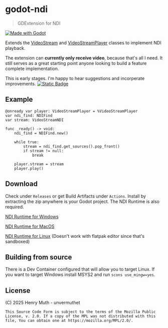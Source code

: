 # godot-ndi

> GDExtension for NDI

[![Made with Godot](https://img.shields.io/badge/Made%20with-Godot-478CBF?style=flat&logo=godot%20engine&logoColor=white)](https://godotengine.org)


Extends the [VideoStream](https://docs.godotengine.org/en/stable/classes/class_videostream.html) and [VideoStreamPlayer](https://docs.godotengine.org/en/stable/classes/class_videostreamplayer.html) classes to implement NDI playback.

The extension can **currently only receive video**, because that's all I need.
It still serves as a great starting point anyone looking to build a feature complete implementation.

This is early stages. I'm happy to hear suggestions and incorperate improvements. [![Static Badge](https://img.shields.io/badge/unvermuthet-gray?style=flat&logo=discord&logoColor=white&labelColor=%235865F2)](https://discord.com/users/203583245223198722)

## Example

```GDScript
@onready var player: VideoStreamPlayer = %VideoStreamPlayer
var ndi_find: NDIFind
var stream: VideoStreamNDI

func _ready() -> void:
	ndi_find = NDIFind.new()

	while true:
		stream = ndi_find.get_sources().pop_front()
		if stream != null:
			break
			
	player.stream = stream
	player.play()
```

## Download

Check under `Releases` or get Build Artifacts under `Actions`. Install by extracting the zip anywhere is your Godot project. The NDI Runtime is also required.

[NDI Runtime for Windows](http://ndi.link/NDIRedistV6)

[NDI Runtime for MacOS](http://ndi.link/NDIRedistV6Apple)

[NDI Runtime for Linux](https://github.com/DistroAV/DistroAV/wiki/1.-Installation#linux) (Doesn't work with flatpak editor since that's sandboxed)

## Building from source

There is a Dev Container configured that will allow you to target Linux.
If you want to target Windows install MSYS2 and run `scons use_mingw=yes`.

## License

(C) 2025 Henry Muth - unvermuthet

    This Source Code Form is subject to the terms of the Mozilla Public
    License, v. 2.0. If a copy of the MPL was not distributed with this
    file, You can obtain one at https://mozilla.org/MPL/2.0/.

